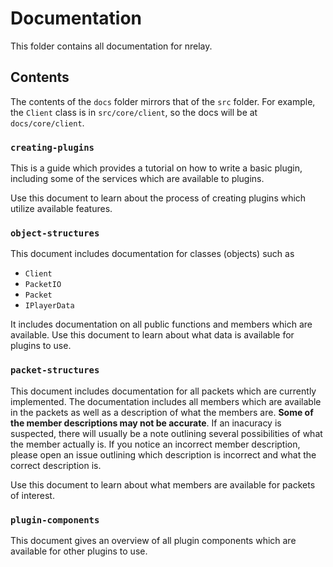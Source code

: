 # Documentation
This folder contains all documentation for nrelay.

## Contents
The contents of the `docs` folder mirrors that of the `src` folder. For example, the `Client` class is in `src/core/client`, so the docs will be at `docs/core/client`.

### `creating-plugins`
This is a guide which provides a tutorial on how to write a basic plugin, including some of the services which are available to plugins.

Use this document to learn about the process of creating plugins which utilize available features.

### `object-structures`
This document includes documentation for classes (objects) such as
 + `Client`
 + `PacketIO`
 + `Packet`
 + `IPlayerData`

It includes documentation on all public functions and members which are available. Use this document to learn about what data is available for plugins to use.

### `packet-structures`
This document includes documentation for all packets which are currently implemented. The documentation includes all members which are available in the packets as well as a description of what the members are. __Some of the member descriptions may not be accurate__. If an inacuracy is suspected, there will usually be a note outlining several possibilities of what the member actually is. If you notice an incorrect member description, please open an issue outlining which description is incorrect and what the correct description is.

Use this document to learn about what members are available for packets of interest.

### `plugin-components`
This document gives an overview of all plugin components which are available for other plugins to use.
